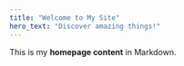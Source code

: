 ```yaml
---
title: "Welcome to My Site"
hero_text: "Discover amazing things!"
---
```

This is my **homepage content** in Markdown.
